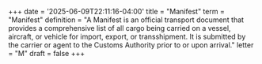 +++
date = '2025-06-09T22:11:16-04:00'
title = "Manifest"
term = "Manifest"
definition = "A Manifest is an official transport document that provides a comprehensive list of all cargo being carried on a vessel, aircraft, or vehicle for import, export, or transshipment. It is submitted by the carrier or agent to the Customs Authority prior to or upon arrival."
letter = "M"
draft = false
+++

